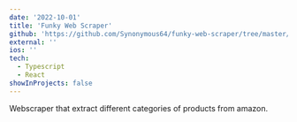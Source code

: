 ```yaml
---
date: '2022-10-01'
title: 'Funky Web Scraper'
github: 'https://github.com/Synonymous64/funky-web-scraper/tree/master/metadata-amazon-scraper'
external: ''
ios: ''
tech:
  - Typescript
  - React
showInProjects: false
---
```


Webscraper that extract different categories of products from amazon.
